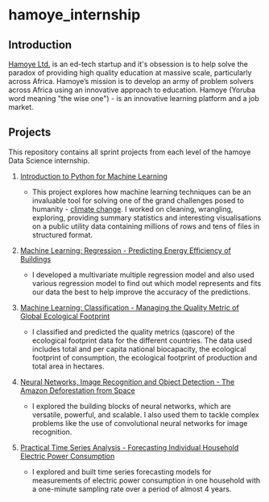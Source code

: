 # hamoye_internship

## Introduction
[Hamoye Ltd.](https://hamoye.com/) is an ed-tech startup and it's obsession is to help solve the paradox of providing high quality education at massive scale, particularly across Africa.
Hamoye’s mission is to develop an army of problem solvers across Africa using an innovative approach to education. Hamoye (Yoruba word meaning "the wise one") - is an innovative learning platform and a job market.

## Projects
This repository contains all sprint projects from each level of the hamoye Data Science internship.

1. [Introduction to Python for Machine Learning](https://github.com/doyinsolamiolaoye/hamoye_internship/blob/master/Hamoye_stage_one_quiz.ipynb)
    * This project explores how  machine learning techniques can be an invaluable tool for solving one of the grand challenges posed to humanity - [climate change](https://hamoye.com/app/course-details/11993f74d1c1f000). I worked on cleaning, wrangling, exploring, providing summary statistics and interesting visualisations on a public utility data containing millions of rows and tens of files in structured format.
    
2. [Machine Learning: Regression - Predicting Energy Efficiency of Buildings](https://github.com/doyinsolamiolaoye/hamoye_internship/blob/master/hamoye_stage_two_quiz.ipynb)
   * I developed a multivariate multiple regression model and also used various regression model to find out which model represents and fits our data the best to help improve the accuracy of the predictions.

3. [Machine Learning: Classification - Managing the Quality Metric of Global Ecological Footprint](https://github.com/doyinsolamiolaoye/hamoye_internship/blob/master/hamoye_Stage_three_quiz.ipynb)
   * I classified and predicted the quality metrics (qascore) of the ecological footprint data for the different countries. The data used includes total and per capita national biocapacity, the ecological footprint of consumption, the ecological footprint of production and total area in hectares.

4. [Neural Networks, Image Recognition and Object Detection - The Amazon Deforestation from Space](https://github.com/doyinsolamiolaoye/hamoye_internship/blob/master/hamoye-quiz-stage-d.ipynb)
   * I explored the building blocks of neural networks, which are versatile, powerful, and scalable. I also used them to tackle complex problems like the use of convolutional neural networks for image recognition.

5. [Practical Time Series Analysis  - Forecasting Individual Household Electric Power Consumption](https://github.com/doyinsolamiolaoye/hamoye_internship/blob/master/hamoye-stage-e.ipynb)
   * I explored and built time series forecasting models for measurements of electric power consumption in one household with a one-minute sampling rate over a period of almost 4 years.
